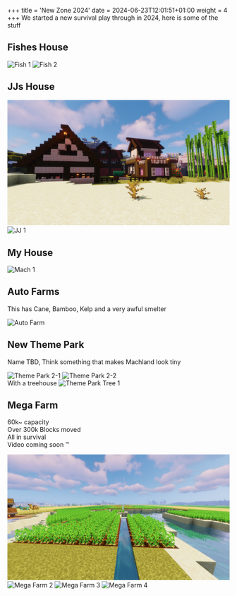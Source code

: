 +++
title = 'New Zone 2024'
date = 2024-06-23T12:01:51+01:00
weight = 4 
+++
We started a new survival play through in 2024, here is some of the stuff  

## Fishes House   


![Fish 1](../../Minecraft/mcshots/fish1.png)
![Fish 2](../../Minecraft/mcshots/fish2.png)

## JJs House  

![JJ 1](../../Minecraft/mcshots/jj1.png)
![JJ 1](../../Minecraft/mcshots/jj2.png)

## My House  

![Mach 1](../../Minecraft/mcshots/mach1.png)

## Auto Farms  

This has Cane, Bamboo, Kelp and a very awful smelter  

![Auto Farm ](../../Minecraft/mcshots/afarm1.png)

## New Theme Park  

Name TBD, Think something that makes Machland look tiny  

![Theme Park 2-1](../../Minecraft/mcshots/tp2-1.png)
![Theme Park 2-2](../../Minecraft/mcshots/tp2-2.png)  
With a treehouse 
![Theme Park Tree 1](../../Minecraft/mcshots/tp2-t1.png)

## Mega Farm  

60k~ capacity  
Over 300k Blocks moved  
All in survival  
Video coming soon ™  

![Mega Farm 1](../../Minecraft/mcshots/mf1.png)
![Mega Farm 2](../../Minecraft/mcshots/mf2.png)
![Mega Farm 3](../../Minecraft/mcshots/mf3.png)
![Mega Farm 4](../../Minecraft/mcshots/mf4.png)
